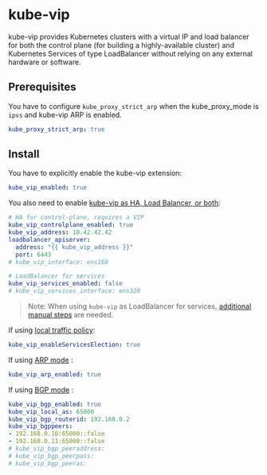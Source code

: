 # kube-vip

kube-vip provides Kubernetes clusters with a virtual IP and load balancer for both the control plane (for building a highly-available cluster) and Kubernetes Services of type LoadBalancer without relying on any external hardware or software.

## Prerequisites

You have to configure `kube_proxy_strict_arp` when the kube_proxy_mode is `ipvs` and kube-vip ARP is enabled.

```yaml
kube_proxy_strict_arp: true
```

## Install

You have to explicitly enable the kube-vip extension:

```yaml
kube_vip_enabled: true
```

You also need to enable
[kube-vip as HA, Load Balancer, or both](https://kube-vip.io/docs/installation/static/#kube-vip-as-ha-load-balancer-or-both):

```yaml
# HA for control-plane, requires a VIP
kube_vip_controlplane_enabled: true
kube_vip_address: 10.42.42.42
loadbalancer_apiserver:
  address: "{{ kube_vip_address }}"
  port: 6443
# kube_vip_interface: ens160

# LoadBalancer for services
kube_vip_services_enabled: false
# kube_vip_services_interface: ens320
```

> Note: When using `kube-vip` as LoadBalancer for services,
[additional manual steps](https://kube-vip.io/docs/usage/cloud-provider/)
are needed.

If using [local traffic policy](https://kube-vip.io/docs/usage/kubernetes-services/#external-traffic-policy-kube-vip-v050):

```yaml
kube_vip_enableServicesElection: true
```

If using [ARP mode](https://kube-vip.io/docs/installation/static/#arp) :

```yaml
kube_vip_arp_enabled: true
```

If using [BGP mode](https://kube-vip.io/docs/installation/static/#bgp) :

```yaml
kube_vip_bgp_enabled: true
kube_vip_local_as: 65000
kube_vip_bgp_routerid: 192.168.0.2
kube_vip_bgppeers:
- 192.168.0.10:65000::false
- 192.168.0.11:65000::false
# kube_vip_bgp_peeraddress:
# kube_vip_bgp_peerpass:
# kube_vip_bgp_peeras:
```
